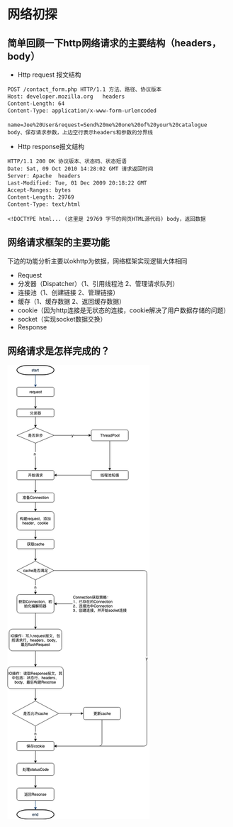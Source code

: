 # 网络初探
## 简单回顾一下http网络请求的主要结构（headers，body）
* Http request 报文结构
    
```
POST /contact_form.php HTTP/1.1 方法、路径、协议版本
Host: developer.mozilla.org   headers
Content-Length: 64
Content-Type: application/x-www-form-urlencoded

name=Joe%20User&request=Send%20me%20one%20of%20your%20catalogue  body、保存请求参数，上边空行表示headers和参数的分界线
```
* Http response报文结构
    
```
HTTP/1.1 200 OK 协议版本、状态码、状态短语
Date: Sat, 09 Oct 2010 14:28:02 GMT 请求返回时间
Server: Apache  headers
Last-Modified: Tue, 01 Dec 2009 20:18:22 GMT
Accept-Ranges: bytes
Content-Length: 29769
Content-Type: text/html

<!DOCTYPE html... (这里是 29769 字节的网页HTML源代码) body，返回数据
```

## 网络请求框架的主要功能
下边的功能分析主要以okhttp为依据，网络框架实现逻辑大体相同
* Request
* 分发器（Dispatcher）（1、引用线程池 2、管理请求队列）
* 连接池（1、创建链接 2、管理链接）
* 缓存（1、缓存数据 2、返回缓存数据）
* cookie（因为http连接是无状态的连接，cookie解决了用户数据存储的问题）
* socket（实现socket数据交换）
* Response


## 网络请求是怎样完成的？

![网络请求流程](media/15588568433891/%E7%BD%91%E7%BB%9C%E8%AF%B7%E6%B1%82%E6%B5%81%E7%A8%8B.png)

